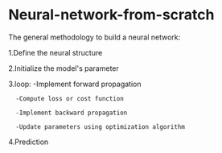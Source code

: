 # Neural-network-from-scratch
The general methodology to build a neural network:

1.Define the neural structure

2.Initialize the model's parameter

3.loop:
      -Implement forward propagation
      
      -Compute loss or cost function
      
      -Implement backward propagation
      
      -Update parameters using optimization algorithm
      
4.Prediction
